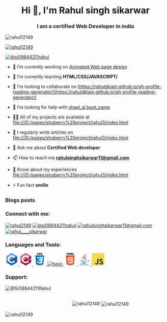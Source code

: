 <h1 align="center">Hi 👋, I'm Rahul singh sikarwar</h1>
<h3 align="center">I am a certified Web Developer in india</h3>

<p align="left"> <img src="https://komarev.com/ghpvc/?username=rahul12149&label=Profile%20views&color=0e75b6&style=flat" alt="rahul12149" /> </p>

<p align="left"> <a href="https://github.com/ryo-ma/github-profile-trophy"><img src="https://github-profile-trophy.vercel.app/?username=rahul12149" alt="rahul12149" /></a> </p>

<p align="left"> <a href="https://twitter.com/@si08844211rahul" target="blank"><img src="https://img.shields.io/twitter/follow/@si08844211rahul?logo=twitter&style=for-the-badge" alt="@si08844211rahul" /></a> </p>

- 🔭 I’m currently working on [Animated Web page design](https://github.com/rahul12149/Animated-Web-page-with-html-css)

- 🌱 I’m currently learning **HTML/CSS/JAVASCRIPT/**

- 👯 I’m looking to collaborate on [https://rahuldkjain.github.io/gh-profile-readme-generator/](https://rahuldkjain.github.io/gh-profile-readme-generator/)

- 🤝 I’m looking for help with [shapl_al boot_camp](https://github.com/Divya-mariyam/ShapeAI_Bootcamp_BWD)

- 👨‍💻 All of my projects are available at [file:///D:/pages/straberry%20project/rahul3/index.html](file:///D:/pages/straberry%20project/rahul3/index.html)

- 📝 I regularly write articles on [file:///D:/pages/straberry%20project/rahul3/index.html](file:///D:/pages/straberry%20project/rahul3/index.html)

- 💬 Ask me about **Certified Web developer**

- 📫 How to reach me **rahulsinghsikarwar11@gmail.com**

- 📄 Know about my experiences [file:///D:/pages/straberry%20project/rahul3/index.html](file:///D:/pages/straberry%20project/rahul3/index.html)

- ⚡ Fun fact **smille**

### Blogs posts
<!-- BLOG-POST-LIST:START -->
<!-- BLOG-POST-LIST:END -->

<h3 align="left">Connect with me:</h3>
<p align="left">
<a href="https://dev.to/rahul2149" target="blank"><img align="center" src="https://cdn.jsdelivr.net/npm/simple-icons@3.0.1/icons/dev-dot-to.svg" alt="rahul2149" height="30" width="40" /></a>
<a href="https://twitter.com/@si08844211rahul" target="blank"><img align="center" src="https://raw.githubusercontent.com/rahuldkjain/github-profile-readme-generator/master/src/images/icons/Social/twitter.svg" alt="@si08844211rahul" height="30" width="40" /></a>
<a href="https://fb.com/rahulsinghsikarwar11@gmail.com" target="blank"><img align="center" src="https://raw.githubusercontent.com/rahuldkjain/github-profile-readme-generator/master/src/images/icons/Social/facebook.svg" alt="rahulsinghsikarwar11@gmail.com" height="30" width="40" /></a>
<a href="https://instagram.com/rahul____sikarwar" target="blank"><img align="center" src="https://raw.githubusercontent.com/rahuldkjain/github-profile-readme-generator/master/src/images/icons/Social/instagram.svg" alt="rahul____sikarwar" height="30" width="40" /></a>
</p>

<h3 align="left">Languages and Tools:</h3>
<p align="left"> <a href="https://www.cprogramming.com/" target="_blank"> <img src="https://raw.githubusercontent.com/devicons/devicon/master/icons/c/c-original.svg" alt="c" width="40" height="40"/> </a> <a href="https://www.w3schools.com/cpp/" target="_blank"> <img src="https://raw.githubusercontent.com/devicons/devicon/master/icons/cplusplus/cplusplus-original.svg" alt="cplusplus" width="40" height="40"/> </a> <a href="https://www.w3schools.com/css/" target="_blank"> <img src="https://raw.githubusercontent.com/devicons/devicon/master/icons/css3/css3-original-wordmark.svg" alt="css3" width="40" height="40"/> </a> <a href="hexo.io/" target="_blank"> <img src="https://www.vectorlogo.zone/logos/hexoio/hexoio-icon.svg" alt="hexo" width="40" height="40"/> </a> <a href="https://www.w3.org/html/" target="_blank"> <img src="https://raw.githubusercontent.com/devicons/devicon/master/icons/html5/html5-original-wordmark.svg" alt="html5" width="40" height="40"/> </a> <a href="https://www.java.com" target="_blank"> <img src="https://raw.githubusercontent.com/devicons/devicon/master/icons/java/java-original.svg" alt="java" width="40" height="40"/> </a> <a href="https://developer.mozilla.org/en-US/docs/Web/JavaScript" target="_blank"> <img src="https://raw.githubusercontent.com/devicons/devicon/master/icons/javascript/javascript-original.svg" alt="javascript" width="40" height="40"/> </a> </p>

<h3 align="left">Support:</h3>
<p><a href="https://www.buymeacoffee.com/@Si08844211Rahul"> <img align="left" src="https://cdn.buymeacoffee.com/buttons/v2/default-yellow.png" height="50" width="210" alt="@Si08844211Rahul" /></a></p><br><br>

<p><img align="left" src="https://github-readme-stats.vercel.app/api/top-langs?username=rahul12149&show_icons=true&locale=en&layout=compact" alt="rahul12149" /></p>

<p>&nbsp;<img align="center" src="https://github-readme-stats.vercel.app/api?username=rahul12149&show_icons=true&locale=en" alt="rahul12149" /></p>

<p><img align="center" src="https://github-readme-streak-stats.herokuapp.com/?user=rahul12149&" alt="rahul12149" /></p>
